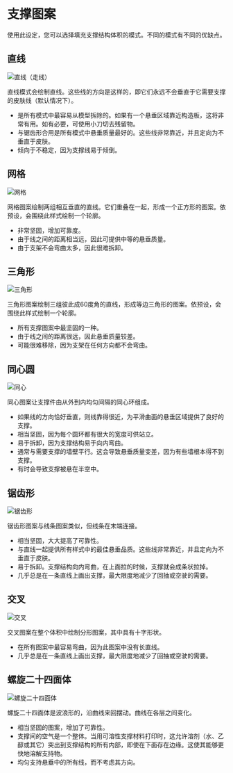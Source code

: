 支撑图案
====
使用此设定，您可以选择填充支撑结构体积的模式。不同的模式有不同的优缺点。

<!--screenshot {
"image_path": "support_pattern_lines.png",
"models": [
{
"script": "calendar_holder.scad",
"transformation": ["rotateX(90)"]
}
],
"camera_position": [0, 0, 135],
"settings": {
"support_enable": true,
"support_pattern": "lines"
},
"structures": ["helpers"],
"colours": 16
}-->
直线
----
![直线（走线）](../images/support_pattern_lines.png)

直线模式会绘制直线。这些线的方向是这样的，即它们永远不会垂直于它需要支撑的皮肤线（默认情况下）。
* 是所有模式中最容易从模型拆除的。如果有一个悬垂区域靠近构造板，这将非常有用。如有必要，可使用小刀切去残留物。
* 与锯齿形合用是所有模式中悬垂质量最好的。这些线非常靠近，并且定向为不垂直于皮肤。
* 倾向于不稳定，因为支撑线易于倾倒。

<!--screenshot {
"image_path": "support_pattern_grid.png",
"models": [
{
"script": "calendar_holder.scad",
"transformation": ["rotateX(90)"]
}
],
"camera_position": [0, 0, 135],
"settings": {
"support_enable": true,
"support_pattern": "grid"
},
"structures": ["helpers"],
"colours": 16
}-->
网格
----
![网格](../images/support_pattern_grid.png)

网格图案绘制两组相互垂直的直线。它们重叠在一起，形成一个正方形的图案。依预设，会围绕此样式绘制一个轮廓。
* 非常坚固，增加可靠度。
* 由于线之间的距离相当远，因此可提供中等的悬垂质量。
* 由于支架不会弯曲太多，因此很难拆卸。

<!--screenshot {
"image_path": "support_pattern_triangles.png",
"models": [
{
"script": "calendar_holder.scad",
"transformation": ["rotateX(90)"]
}
],
"camera_position": [0, 0, 135],
"settings": {
"support_enable": true,
"support_pattern": "triangles"
},
"structures": ["helpers"],
"colours": 16
}-->
三角形
----
![三角形](../images/support_pattern_triangles.png)

三角形图案绘制三组彼此成60度角的直线，形成等边三角形的图案。依预设，会围绕此样式绘制一个轮廓。
* 所有支撑图案中最坚固的一种。
* 由于线之间的距离很远，因此悬垂质量较差。
* 可能很难移除，因为支架在任何方向都不会弯曲。

<!--screenshot {
"image_path": "support_pattern_concentric.png",
"models": [
{
"script": "calendar_holder.scad",
"transformation": ["rotateX(90)"]
}
],
"camera_position": [0, 0, 135],
"settings": {
"support_enable": true,
"support_pattern": "concentric"
},
"structures": ["helpers"],
"colours": 16
}-->
同心圆
----
![同心](../images/support_pattern_concentric.png)

同心图案让支撑件由从外到内均匀间隔的同心环组成。
* 如果线的方向恰好垂直，则线靠得很近，为平滑曲面的悬垂区域提供了良好的支撑。
* 相当坚固，因为每个圆环都有很大的宽度可供站立。
* 易于拆卸，因为支撑结构易于向内弯曲。
* 通常与需要支撑的墙壁平行。这会导致悬垂质量变差，因为有些墙根本得不到支撑。
* 有时会导致支撑被悬在半空中。

<!--screenshot {
"image_path": "support_pattern_zigzag.png",
"models": [
{
"script": "calendar_holder.scad",
"transformation": ["rotateX(90)"]
}
],
"camera_position": [0, 0, 135],
"settings": {
"support_enable": true,
"support_pattern": "zigzag"
},
"structures": ["helpers"],
"colours": 16
}-->
锯齿形
----
![锯齿形](../images/support_pattern_zigzag.png)

锯齿形图案与线条图案类似，但线条在末端连接。
* 相当坚固，大大提高了可靠性。
* 与直线一起提供所有样式中的最佳悬垂品质。这些线非常靠近，并且定向为不垂直于皮肤。
* 易于拆卸。支撑结构向内弯曲，在上面拉的时候，支撑就会成条状拉掉。
* 几乎总是在一条直线上画出支撑，最大限度地减少了回抽或空驶的需要。

<!--screenshot {
"image_path": "support_pattern_cross.png",
"models": [
{
"script": "calendar_holder.scad",
"transformation": ["rotateX(90)"]
}
],
"camera_position": [0, 0, 135],
"settings": {
"support_enable": true,
"support_pattern": "cross"
},
"structures": ["helpers"],
"colours": 16
}-->
交叉
----
![交叉](../images/support_pattern_cross.png)

交叉图案在整个体积中绘制分形图案，其中具有十字形状。
* 在所有图案中最容易弯曲，因为此图案中没有长直线。
* 几乎总是在一条直线上画出支撑，最大限度地减少了回抽或空驶的需要。

<!--screenshot {
"image_path": "support_pattern_gyroid.png",
"models": [
{
"script": "calendar_holder.scad",
"transformation": ["rotateX(90)"]
}
],
"camera_position": [0, 0, 135],
"settings": {
"support_enable": true,
"support_pattern": "gyroid"
},
"structures": ["helpers"],
"colours": 16
}-->
<!--if cura_version >= 4.1-->
螺旋二十四面体
----
![螺旋二十四面体](../images/support_pattern_gyroid.png)

螺旋二十四面体是波浪形的，沿曲线来回摆动。曲线在各层之间变化。
* 相当坚固的图案，增加了可靠性。
* 支撑间的空气是一个整体。当用可溶性支撑材料打印时，这允许溶剂（水、乙醇或其它）突出到支撑结构的所有内部，即使在下面存在边缘。这使其能够更快地溶解支持物。
* 均匀支持悬垂中的所有线，而不考虑其方向。
<!--endif-->
